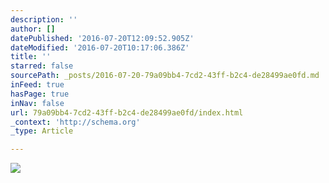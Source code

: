 ```yaml
---
description: ''
author: []
datePublished: '2016-07-20T12:09:52.905Z'
dateModified: '2016-07-20T10:17:06.386Z'
title: ''
starred: false
sourcePath: _posts/2016-07-20-79a09bb4-7cd2-43ff-b2c4-de28499ae0fd.md
inFeed: true
hasPage: true
inNav: false
url: 79a09bb4-7cd2-43ff-b2c4-de28499ae0fd/index.html
_context: 'http://schema.org'
_type: Article

---
```

![](https://the-grid-user-content.s3-us-west-2.amazonaws.com/ad7090b5-56ce-499c-bb63-0d8478484608.jpg)